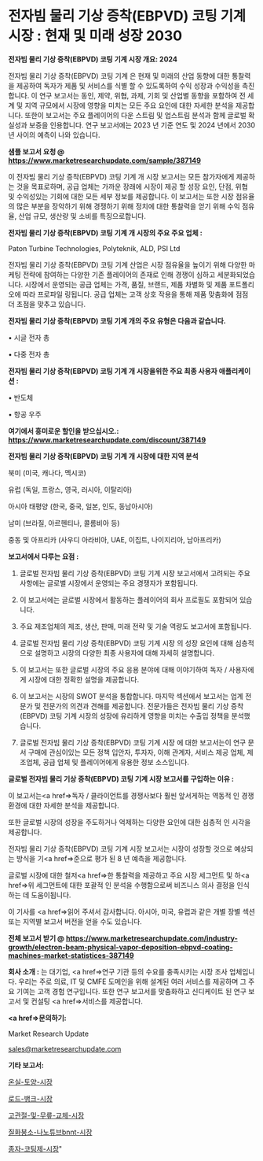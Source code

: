 # 전자빔 물리 기상 증착(EBPVD) 코팅 기계 시장 : 현재 및 미래 성장 2030

<strong>전자빔 물리 기상 증착(EBPVD) 코팅 기계 시장 개요: 2024</strong>

전자빔 물리 기상 증착(EBPVD) 코팅 기계 은 현재 및 미래의 산업 동향에 대한 통찰력을 제공하여 독자가 제품 및 서비스를 식별 할 수 있도록하여 수익 성장과 수익성을 촉진합니다. 이 연구 보고서는 동인, 제약, 위협, 과제, 기회 및 산업별 동향을 포함하여 전 세계 및 지역 규모에서 시장에 영향을 미치는 모든 주요 요인에 대한 자세한 분석을 제공합니다. 또한이 보고서는 주요 플레이어의 다운 스트림 및 업스트림 분석과 함께 글로벌 확실성과 보증을 인용합니다. 연구 보고서에는 2023 년 기준 연도 및 2024 년에서 2030 년 사이의 예측이 나와 있습니다.



<strong>샘플 보고서 요청 @ <a href=https://www.marketresearchupdate.com/sample/387149>https://www.marketresearchupdate.com/sample/387149</a></strong>

이 전자빔 물리 기상 증착(EBPVD) 코팅 기계 개 시장 보고서는 모든 참가자에게 제공하는 것을 목표로하며, 공급 업체는 가까운 장래에 시장이 제공 할 성장 요인, 단점, 위협 및 수익성있는 기회에 대한 모든 세부 정보를 제공합니다. 이 보고서는 또한 시장 점유율의 많은 부분을 장악하기 위해 경쟁하기 위해 정치에 대한 통찰력을 얻기 위해 수익 점유율, 산업 규모, 생산량 및 소비를 특징으로합니다.



<strong>전자빔 물리 기상 증착(EBPVD) 코팅 기계 개 시장의 주요 주요 업체 :</strong>

Paton Turbine Technologies, Polyteknik, ALD, PSI Ltd

전자빔 물리 기상 증착(EBPVD) 코팅 기계 산업은 시장 점유율을 높이기 위해 다양한 마케팅 전략에 참여하는 다양한 기존 플레이어의 존재로 인해 경쟁이 심하고 세분화되었습니다. 시장에서 운영되는 공급 업체는 가격, 품질, 브랜드, 제품 차별화 및 제품 포트폴리오에 따라 프로파일 링됩니다. 공급 업체는 고객 상호 작용을 통해 제품 맞춤화에 점점 더 초점을 맞추고 있습니다.



<strong>전자빔 물리 기상 증착(EBPVD) 코팅 기계 개의 주요 유형은 다음과 같습니다.</strong>

• 시글 전자 총

• 다중 전자 총



<strong>전자빔 물리 기상 증착(EBPVD) 코팅 기계 개 시장을위한 주요 최종 사용자 애플리케이션 :</strong>

• 반도체

• 항공 우주



<strong>여기에서 흥미로운 할인을 받으십시오.: <a href=https://www.marketresearchupdate.com/discount/387149>https://www.marketresearchupdate.com/discount/387149</a></strong>



<strong>전자빔 물리 기상 증착(EBPVD) 코팅 기계 개 시장에 대한 지역 분석</strong>

북미 (미국, 캐나다, 멕시코)

유럽 (독일, 프랑스, 영국, 러시아, 이탈리아)

아시아 태평양 (한국, 중국, 일본, 인도, 동남아시아)

남미 (브라질, 아르헨티나, 콜롬비아 등)

중동 및 아프리카 (사우디 아라비아, UAE, 이집트, 나이지리아, 남아프리카)



<strong>보고서에서 다루는 요점 :</strong>

1. 글로벌 전자빔 물리 기상 증착(EBPVD) 코팅 기계 시장 보고서에서 고려되는 주요 사항에는 글로벌 시장에서 운영되는 주요 경쟁자가 포함됩니다.

2. 이 보고서에는 글로벌 시장에서 활동하는 플레이어의 회사 프로필도 포함되어 있습니다.

3. 주요 제조업체의 제조, 생산, 판매, 미래 전략 및 기술 역량도 보고서에 포함됩니다.

4. 글로벌 전자빔 물리 기상 증착(EBPVD) 코팅 기계 시장 의 성장 요인에 대해 심층적으로 설명하고 시장의 다양한 최종 사용자에 대해 자세히 설명합니다.

5. 이 보고서는 또한 글로벌 시장의 주요 응용 분야에 대해 이야기하여 독자 / 사용자에게 시장에 대한 정확한 설명을 제공합니다.

6. 이 보고서는 시장의 SWOT 분석을 통합합니다. 마지막 섹션에서 보고서는 업계 전문가 및 전문가의 의견과 견해를 제공합니다. 전문가들은 전자빔 물리 기상 증착(EBPVD) 코팅 기계 시장의 성장에 유리하게 영향을 미치는 수출입 정책을 분석했습니다.

7. 글로벌 전자빔 물리 기상 증착(EBPVD) 코팅 기계 시장 에 대한 보고서는이 연구 문서 구매에 관심이있는 모든 정책 입안자, 투자자, 이해 관계자, 서비스 제공 업체, 제조업체, 공급 업체 및 플레이어에게 유용한 정보 소스입니다.



<strong>글로벌 전자빔 물리 기상 증착(EBPVD) 코팅 기계 시장 보고서를 구입하는 이유 :</strong>

이 보고서는<a href=>독자 / 클</a>라이언트를 경쟁사보다 훨씬 앞서게하는 역동적 인 경쟁 환경에 대한 자세한 분석을 제공합니다.

또한 글로벌 시장의 성장을 주도하거나 억제하는 다양한 요인에 대한 심층적 인 시각을 제공합니다.

전자빔 물리 기상 증착(EBPVD) 코팅 기계 시장 보고서는 시장이 성장할 것으로 예상되는 방식을 기<a href=>준으로</a> 평가 된 8 년 예측을 제공합니다.

글로벌 시장에 대한 철저<a href=>한 통찰력</a>을 제공하고 주요 시장 세그먼트 및 하<a href=>위 세그</a>먼트에 대한 포괄적 인 분석을 수행함으로써 비즈니스 의사 결정을 인식하는 데 도움이됩니다.

이 기사를 <a href=>읽어 주</a>셔서 감사합니다. 아시아, 미국, 유럽과 같은 개별 장별 섹션 또는 지역별 보고서 버전을 얻을 수도 있습니다.



<strong>전체 보고서 받기 @ <a href=https://www.marketresearchupdate.com/industry-growth/electron-beam-physical-vapor-deposition-ebpvd-coating-machines-market-statistices-387149>https://www.marketresearchupdate.com/industry-growth/electron-beam-physical-vapor-deposition-ebpvd-coating-machines-market-statistices-387149</a></strong>



<strong>회사 소개 :</strong>
는 대기업, <a href=>연구 기</a>관 등의 수요를 충족시키는 시장 조사 업체입니다. 우리는 주로 의료, IT 및 CMFE 도메인을 위해 설계된 여러 서비스를 제공하며 그 주요 기여는 고객 경험 연구입니다. 또한 연구 보고서를 맞춤화하고 신디케이트 된 연구 보고서 및 컨설팅 <a href=>서비</a>스를 제공합니다.



<strong><a href=>문의하기:</a></strong>

Market Research Update

sales@marketresearchupdate.com



<strong>기타 보고서:</strong>

<a href=https://www.linkedin.com/pulse/온실-토양-시장-세분화-연구-및-목표-고객2029년-isdailynews/>온실-토양-시장</a>

<a href=https://www.linkedin.com/pulse/로드-뱅크-시장-진입-전략-및-위험-평가2029년-analytics-avenue-adventures-24-ana-xqb6f/>로드-뱅크-시장</a>

<a href=https://www.linkedin.com/pulse/고관절-및-무릎-교체-시장-경쟁-분석-성장-잠재력-2029-survey-spotlight-pro-24-analysis-df3pf/>고관절-및-무릎-교체-시장</a>

<a href=https://www.linkedin.com/pulse/질화붕소-나노튜브bnnt-시장-현재-및-미래-성장-2029-isdailynews-dhihf/>질화붕소-나노튜브bnnt-시장</a>

<a href=https://www.linkedin.com/pulse/종자-코팅제-시장-진입-전략-및-위험-평가2030년-isdailynews-kz1vf/>종자-코팅제-시장</a>"
